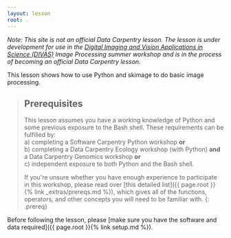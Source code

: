 ```yaml
---
layout: lesson
root: .
---
```


*Note: This site is not an official Data Carpentry lesson. The lesson
is under development for use in the 
[Digital Imaging and Vision Applications in Science (DIVAS)](http://www.doane.edu/divas-project)
Image Processing summer workshop and is in the process of becoming an official Data Carpentry lesson.*

This lesson shows how to use Python and skimage to do basic image processing.

> ## Prerequisites
> 
> This lesson assumes you have a working knowledge of Python and some previous exposure to the Bash shell. 
> These requirements can be fulfilled by:  
> a) completing a Software Carpentry Python workshop **or**  
> b) completing a Data Carpentry Ecology workshop (with Python) **and** a Data Carpentry Genomics workshop **or**  
> c) independent exposure to both Python and the Bash shell. 
> 
> If you're unsure whether you have enough experience to participate in this workshop, please read over
> [this detailed list]({{ page.root }}{% link _extras/prereqs.md %}), which gives all of the functions, operators, and other concepts you will need
> to be familiar with.
{: .prereq}

Before following the lesson, please [make sure you have the software and data required]({{ page.root }}{% link setup.md %}).
